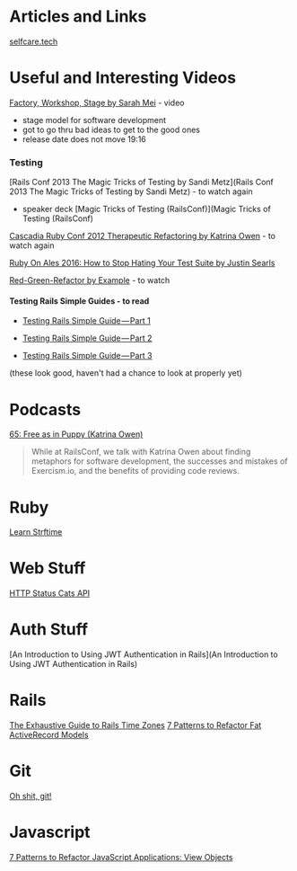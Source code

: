 # Articles and Links

[selfcare.tech](selfcare.tech)


# Useful and Interesting Videos

[Factory, Workshop, Stage by Sarah Mei](https://vimeo.com/146923862) - video
- stage model for software development
- got to go thru bad ideas to get to the good ones
- release date does not move
19:16


### Testing

[Rails Conf 2013 The Magic Tricks of Testing by Sandi Metz](Rails Conf 2013 The Magic Tricks of Testing by Sandi Metz) - to watch again
- speaker deck [Magic Tricks of Testing (RailsConf)](Magic Tricks of Testing (RailsConf)

[Cascadia Ruby Conf 2012 Therapeutic Refactoring by Katrina Owen](https://www.youtube.com/watch?v=J4dlF0kcThQ) - to watch again

[Ruby On Ales 2016: How to Stop Hating Your Test Suite by Justin Searls](https://www.youtube.com/watch?v=MIJ2Grv2Bts)


[Red-Green-Refactor by Example](https://thoughtbot.com/upcase/videos/red-green-refactor-by-example) - to watch

#### Testing Rails Simple Guides - to read

- [Testing Rails Simple Guide — Part 1](http://blog.commandrun.com/testing-rails-simple-guide-part-1/)

- [Testing Rails Simple Guide — Part 2](http://blog.commandrun.com/testing-rails-simple-guide-part-2/)

- [Testing Rails Simple Guide — Part 3](http://blog.commandrun.com/testing-rails-simple-guide-part-3/)

(these look good, haven't had a chance to look at properly yet)


# Podcasts
[65: Free as in Puppy (Katrina Owen)](http://bikeshed.fm/65)
> While at RailsConf, we talk with Katrina Owen about finding metaphors for software development, the successes and mistakes of Exercism.io, and the benefits of providing code reviews.

# Ruby
[Learn Strftime](http://learnstrftime.com/)

# Web Stuff
[HTTP Status Cats API](https://http.cat/)

# Auth Stuff
[An Introduction to Using JWT Authentication in Rails](An Introduction to Using JWT Authentication in Rails)

# Rails
[The Exhaustive Guide to Rails Time Zones](http://danilenko.org/2012/7/6/rails_timezones/)
[7 Patterns to Refactor Fat ActiveRecord Models](http://blog.codeclimate.com/blog/2012/10/17/7-ways-to-decompose-fat-activerecord-models/)

# Git
[Oh shit, git!](http://ohshitgit.com/)

# Javascript
[7 Patterns to Refactor JavaScript Applications: View Objects](http://crushlovely.com/journal/7-patterns-to-refactor-javascript-applications-view-objects/)
